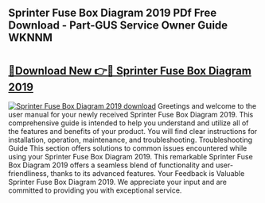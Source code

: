 ## Sprinter Fuse Box Diagram 2019 PDf Free Download - Part-GUS Service Owner Guide WKNNM

# <h2><a href="http://dfsby49.blite.top/?on=Sprinter+Fuse+Box+Diagram+2019">🔗Download New 👉🔴 Sprinter Fuse Box Diagram 2019</a></h2>

[![Sprinter Fuse Box Diagram 2019 download](https://i.imgur.com/lujVjoI.png)](http://dfsby49.blite.top/?on=Sprinter+Fuse+Box+Diagram+2019)
Greetings and welcome to the user manual for your newly received Sprinter Fuse Box Diagram 2019. This comprehensive guide is intended to help you understand and utilize all of the features and benefits of your product. You will find clear instructions for installation, operation, maintenance, and troubleshooting. Troubleshooting Guide This section offers solutions to common issues encountered while using your Sprinter Fuse Box Diagram 2019. This remarkable Sprinter Fuse Box Diagram 2019 offers a seamless blend of functionality and user-friendliness, thanks to its advanced features. Your Feedback is Valuable Sprinter Fuse Box Diagram 2019. We appreciate your input and are committed to providing you with exceptional service.
